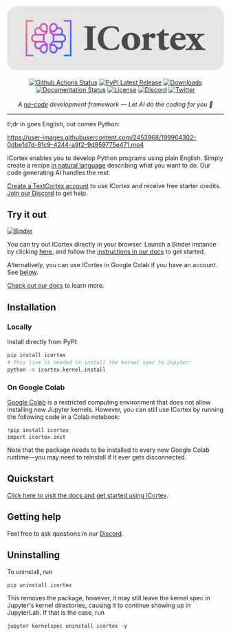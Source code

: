 <p align="center">
    <a href="https://icortex.ai/"><img src="https://raw.githubusercontent.com/textcortex/icortex/main/assets/logo/banner.svg"></a>
    <br />
    <br />
    <a href="https://github.com/textcortex/icortex/workflows/Build/badge.svg"><img src="https://github.com/textcortex/icortex/workflows/Build/badge.svg" alt="Github Actions Status"></a>
    <a href="https://pypi.org/project/icortex/"><img src="https://img.shields.io/pypi/v/icortex.svg?style=flat&logo=pypi" alt="PyPI Latest Release"></a>
    <a href="https://pepy.tech/project/icortex"><img src="https://pepy.tech/badge/icortex/month?" alt="Downloads"> </a>
    <a href="https://icortex.readthedocs.io/en/latest/?badge=latest"><img src="https://readthedocs.org/projects/icortex/badge/?version=latest" alt="Documentation Status"></a>
    <a href="https://github.com/textcortex/icortex/blob/main/LICENSE"><img src="https://img.shields.io/github/license/textcortex/icortex.svg?color=blue" alt="License"></a>
    <a href="https://discord.textcortex.com/"><img src="https://dcbadge.vercel.app/api/server/QtfGgKneHX?style=flat" alt="Discord"></a>
    <a href="https://twitter.com/TextCortex/"><img src="https://img.shields.io/twitter/url/https/twitter.com/cloudposse.svg?style=social&label=Follow%20%40TextCortex" alt="Twitter"></a>
    <br />
    <br />
    <i>A <a href="https://en.wikipedia.org/wiki/Soft_computing">no-code</a> development framework — Let AI do the coding for you 🦾</i>
</p>
<hr />

tl;dr in goes English, out comes Python:

https://user-images.githubusercontent.com/2453968/199964302-0dbe1d7d-81c9-4244-a9f2-9d959775e471.mp4

ICortex enables you to develop Python programs using plain English. Simply create a recipe [in natural language](https://en.wikipedia.org/wiki/Natural-language_programming) describing what you want to do. Our code generating AI handles the rest.

[Create a TextCortex account](https://app.textcortex.com/user/signup?registration_source=icortex) to use ICortex and receive free starter credits. [Join our Discord](https://discord.textcortex.com/) to get help.

## Try it out

[![Binder](https://mybinder.org/badge_logo.svg)](https://mybinder.org/v2/gh/textcortex/icortex-binder/HEAD?filepath=basic_example.ipynb)

You can try out ICortex directly in your browser. Launch a Binder instance by clicking [here](https://mybinder.org/v2/gh/textcortex/icortex-binder/HEAD?filepath=basic_example.ipynb), and follow the [instructions in our docs](https://docs.icortex.ai/en/latest/quickstart.html#using-icortex) to get started.

Alternatively, you can use ICortex in Google Colab if you have an account. See [below](#on-google-colab).

[Check out our docs](https://docs.icortex.ai/) to learn more.

## Installation

### Locally

Install directly from PyPI:

```sh
pip install icortex
# This line is needed to install the kernel spec to Jupyter:
python -m icortex.kernel.install
```

### On Google Colab

[Google Colab](https://colab.research.google.com/) is a restricted computing environment that does not allow installing new Jupyter kernels. However, you can still use ICortex by running the following code in a Colab notebook:

```
!pip install icortex
import icortex.init
```

Note that the package needs to be installed to every new Google Colab runtime—you may need to reinstall if it ever gets disconnected.

## Quickstart

[Click here to visit the docs and get started using ICortex](https://icortex.readthedocs.io/en/latest/quickstart.html).

## Getting help

Feel free to ask questions in our [Discord](https://discord.textcortex.com/).

## Uninstalling

To uninstall, run

```bash
pip uninstall icortex
```

This removes the package, however, it may still leave the kernel spec in Jupyter's kernel directories, causing it to continue showing up in JupyterLab. If that is the case, run

```
jupyter kernelspec uninstall icortex -y
```
